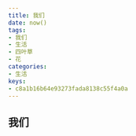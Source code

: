 ```yaml
---
title: 我们
date: now()
tags:
- 我们
- 生活
- 四叶草
- 花
categories:
- 生活
keys:
- c8a1b16b64e93273fada8138c55f4a0a
---
```


## 我们
